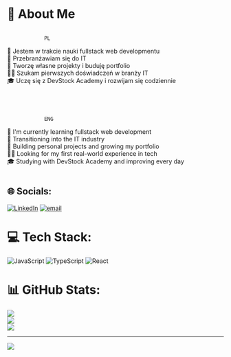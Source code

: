 # 💫 About Me

<div style="display: flex; gap: 40px; flex-wrap: wrap; align-items: flex-start;">

<div style="flex: 1; min-width: 250px;">

                PL
🔧 Jestem w trakcie nauki fullstack web developmentu  
🔄 Przebranżawiam się do IT  
🚀 Tworzę własne projekty i buduję portfolio  
🧑‍💻 Szukam pierwszych doświadczeń w branży IT  
🎓 Uczę się z DevStock Academy i rozwijam się codziennie  

</div>

<div style="flex: 1; min-width: 250px;">

                ENG
🔧 I'm currently learning fullstack web development  
🔄 Transitioning into the IT industry  
🚀 Building personal projects and growing my portfolio  
🧑‍💻 Looking for my first real-world experience in tech  
🎓 Studying with DevStock Academy and improving every day  

</div>

</div>




## 🌐 Socials:
[![LinkedIn](https://img.shields.io/badge/LinkedIn-%230077B5.svg?logo=linkedin&logoColor=white)](https://linkedin.com/in/miłosz-kulikjan-6972a6377) [![email](https://img.shields.io/badge/Email-D14836?logo=gmail&logoColor=white)](mailto:kulikjan.learning@gmail.com) 

# 💻 Tech Stack:
![JavaScript](https://img.shields.io/badge/javascript-%23323330.svg?style=flat&logo=javascript&logoColor=%23F7DF1E) ![TypeScript](https://img.shields.io/badge/typescript-%23007ACC.svg?style=flat&logo=typescript&logoColor=white) ![React](https://img.shields.io/badge/react-%2320232a.svg?style=flat&logo=react&logoColor=%2361DAFB)
# 📊 GitHub Stats:
![](https://github-readme-stats.vercel.app/api?username=KulMilosz&theme=nord&hide_border=true&include_all_commits=true&count_private=false)<br/>
![](https://nirzak-streak-stats.vercel.app/?user=KulMilosz&theme=nord&hide_border=true)<br/>
![](https://github-readme-stats.vercel.app/api/top-langs/?username=KulMilosz&theme=nord&hide_border=true&include_all_commits=true&count_private=false&layout=compact)

---
[![](https://visitcount.itsvg.in/api?id=KulMilosz&icon=2&color=5)](https://visitcount.itsvg.in)

<!-- Proudly created with GPRM ( https://gprm.itsvg.in ) -->
